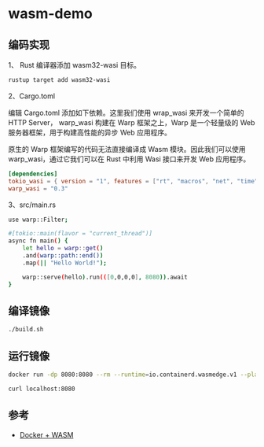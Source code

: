 # wasm-demo

## 编码实现

1、 Rust 编译器添加 wasm32-wasi 目标。

```bash
rustup target add wasm32-wasi
```

2、Cargo.toml

编辑 Cargo.toml 添加如下依赖。这里我们使用 wrap_wasi 来开发一个简单的 HTTP Server， warp_wasi 构建在 Warp 框架之上，Warp 是一个轻量级的 Web 服务器框架，用于构建高性能的异步 Web 应用程序。

原生的 Warp 框架编写的代码无法直接编译成 Wasm 模块。因此我们可以使用 warp_wasi，通过它我们可以在 Rust 中利用 Wasi 接口来开发 Web 应用程序。

```toml
[dependencies]
tokio_wasi = { version = "1", features = ["rt", "macros", "net", "time", "io-util"]}
warp_wasi = "0.3"
```

3、src/main.rs

```bash
use warp::Filter;

#[tokio::main(flavor = "current_thread")]
async fn main() {
    let hello = warp::get()
	.and(warp::path::end())
	.map(|| "Hello World!");

    warp::serve(hello).run(([0,0,0,0], 8080)).await
}
```

## 编译镜像

```bash
./build.sh
```

## 运行镜像

```bash
docker run -dp 8080:8080 --rm --runtime=io.containerd.wasmedge.v1 --platform=wasi/wasm poneding/rust-hello

curl localhost:8080
```

## 参考

- [Docker + WASM](https://wasmedge.org/docs/zh/start/build-and-run/docker_wasm/)